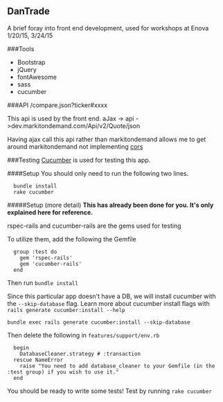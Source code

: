 ## DanTrade

A brief foray into front end development, used for workshops at Enova 1/20/15, 3/24/15

###Tools
* Bootstrap
* jQuery
* fontAwesome
* sass
* cucumber

###API
/compare.json?ticker#xxxx

This api is used by the front end. aJax -> api ->dev.markitondemand.com/Api/v2/Quote/json

Having ajax call this api rather than markitondemand allows me to get around markitondemand not implementing [cors](http://enable-cors.org/)

###Testing
[Cucumber](https://cukes.info/) is used for testing this app.

####Setup
You should only need to run the following two lines.
```
  bundle install
  rake cucumber
```
#####Setup (more detail)
__This has already been done for you. It's only explained here for reference.__

rspec-rails and cucumber-rails are the gems used for testing

To utilize them, add the following the Gemfile
```
  group :test do
    gem 'rspec-rails'
    gem 'cucumber-rails'
  end
```
Then run `bundle install`

Since this particular app doesn't have a DB, we will install cucumber with the `--skip-database` flag.
Learn more about cucumber install flags with `rails generate cucumber:install --help`

`bundle exec rails generate cucumber:install --skip-database`

Then delete the following in `features/support/env.rb`
```
  begin
    DatabaseCleaner.strategy # :transaction
  rescue NameError
    raise "You need to add database_cleaner to your Gemfile (in the :test group) if you wish to use it."
  end
```
You should be ready to write some tests! Test by running `rake cucumber`
